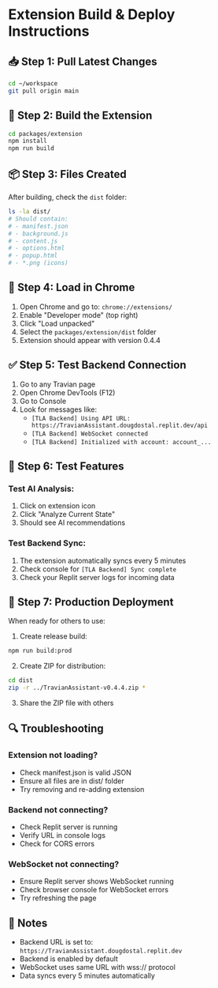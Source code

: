 # Extension Build & Deploy Instructions

## 📥 Step 1: Pull Latest Changes

```bash
cd ~/workspace
git pull origin main
```

## 🔨 Step 2: Build the Extension

```bash
cd packages/extension
npm install
npm run build
```

## 📦 Step 3: Files Created

After building, check the `dist` folder:
```bash
ls -la dist/
# Should contain:
# - manifest.json
# - background.js
# - content.js
# - options.html
# - popup.html
# - *.png (icons)
```

## 🔧 Step 4: Load in Chrome

1. Open Chrome and go to: `chrome://extensions/`
2. Enable "Developer mode" (top right)
3. Click "Load unpacked"
4. Select the `packages/extension/dist` folder
5. Extension should appear with version 0.4.4

## ✅ Step 5: Test Backend Connection

1. Go to any Travian page
2. Open Chrome DevTools (F12)
3. Go to Console
4. Look for messages like:
   - `[TLA Backend] Using API URL: https://TravianAssistant.dougdostal.replit.dev/api`
   - `[TLA Backend] WebSocket connected`
   - `[TLA Backend] Initialized with account: account_...`

## 🧪 Step 6: Test Features

### Test AI Analysis:
1. Click on extension icon
2. Click "Analyze Current State"
3. Should see AI recommendations

### Test Backend Sync:
1. The extension automatically syncs every 5 minutes
2. Check console for `[TLA Backend] Sync complete`
3. Check your Replit server logs for incoming data

## 🚀 Step 7: Production Deployment

When ready for others to use:

1. Create release build:
```bash
npm run build:prod
```

2. Create ZIP for distribution:
```bash
cd dist
zip -r ../TravianAssistant-v0.4.4.zip *
```

3. Share the ZIP file with others

## 🔍 Troubleshooting

### Extension not loading?
- Check manifest.json is valid JSON
- Ensure all files are in dist/ folder
- Try removing and re-adding extension

### Backend not connecting?
- Check Replit server is running
- Verify URL in console logs
- Check for CORS errors

### WebSocket not connecting?
- Ensure Replit server shows WebSocket running
- Check browser console for WebSocket errors
- Try refreshing the page

## 📝 Notes

- Backend URL is set to: `https://TravianAssistant.dougdostal.replit.dev`
- Backend is enabled by default
- WebSocket uses same URL with wss:// protocol
- Data syncs every 5 minutes automatically